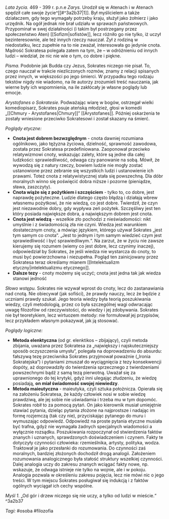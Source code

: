 _Lata życia._ 469 - 399 r. p.n.e
_Zarys._ Urodził się w Atenach i w Atenach spędził całe swoje życie^[[#^3a2b37|1]]. Był myślicielem a także działaczem, gdy tego wymagały potrzeby kraju, służył jako żołnierz i jako urzędnik. Na ogół jednak nie brał udziału w sprawach państwowych. Przypominał w swej działalności (i takim był postrzegany przez społeczeństwo Aten) [[Sofizm|sofistów]], lecz różniło go nie tylko, iż uczył bezinteresownie, ale też innych rzeczy nauczał. Żył z rodziną w niedostatku, lecz zupełnie na to nie zważał, interesowała go jedynie cnota. Mądrość Sokratesa polegała zatem na tym, że – w odróżnieniu od innych ludzi – wiedział, że nic nie wie o tym, co dobre i piękne.

_Pisma._ Podobnie jak Budda czy Jezus, Sokrates niczego nie pisał. To, czego nauczał w trakcie niezliczonych rozmów, znamy z relacji spisanych przez innych, w większości po jego śmierci. W przypadku tego rodzaju tekstów nigdy nie wiadomo, na ile autorzy zrozumieli treść nauczania, jak wierne były ich wspomnienia, na ile zakłócały je własne poglądy lub emocje.

_Arystofanes o Sokratesie._ Podważając wiarę w bogów, ostrzegał wielki komediopisarz, Sokrates psuje ateńską młodzież, głosi w komedii „[[Chmury - Arystofanes|Chmury]]” [[Arystofanes]]. Później oskarżenia te zostały wniesione przeciwko Sokratesowi i został skazany na śmierć.

_Poglądy etyczne:_ 
-  **Cnota jest dobrem bezwzględnym** - cnota dawniej rozumiana ogólnikowo, jako tężyzna życiowa, dzielność, sprawność zawodowa, została przez  Sokratesa przedefiniowana. Zaoponował przeciwko relatywizmowi cnoty, wskazując zalety, które są jedne dla całej ludzkości: sprawiedliwość, odwaga czy panowanie na sobą. Mówił, że wywodzą się z natury rzeczy, bowiem ludzie nie mogły zostać ustanowione przez zebranie się wszystkich ludzi i ustanowienie ich prawami. Toteż cnota z relatywistycznej stała się powszechną. Dla dóbr moralnych winno się poświęcić dobra niższe  i pozorne (pieniądze, sława, zaszczyty). 
- **Cnota wiąże się z pożytkiem i szczęściem** - tylko to, co dobre, jest naprawdę pożyteczne. Ludzie dlatego często błądzą i działają wbrew własnemu pożytkowi, że nie wiedzą, co jest dobre. Twierdził, że czyn jest niezawodnie dobry, gdy wypływa zeń pożytek. Szczęśliwy jest ten który posiada największe dobra, a największym dobrem jest cnota.
- **Cnota jest wiedzą** - wszelkie zło pochodzi z nieświadomości: nikt umyślnie i z świadomością zła nie czyni. Wiedza jest warunkiem dostatecznym cnoty, a mówiąc językiem, którego używał Sokrates „jest tym samym co cnota“. „Jest to jednym i tym samym wiedzieć czym jest sprawiedliwość i być sprawiedliwym.“. Na zarzut, że w życiu nie zawsze kierujemy się rozumem (wiemy co jest dobre, lecz czynimy inaczej), odpowiedział by Sokrates, że jeśli wiedza nie wystarcza do cnoty, to musi być powierzchowna i niezupełna. Pogląd ten zainicjowany przez Sokratesa teraz określamy mianem [[Intelektualizm etyczny|intelektualizmu etycznego]].
- **Dalsze tezy** - cnoty możemy się uczyć; cnota jest jedna tak jak wiedza stanowi jedność

_Słowo wstępu._ Sokrates nie wzywał wprost do cnoty, lecz do zastanawiania nad cnotą. Nie obiecywał (jak sofiści), że prawdy nauczy, lecz że będzie z uczniami prawdy szukał. Jego teoria wiedzy była teorią poszukiwania wiedzy, czyli metodologią, przez co była szczególnej wagi odwracając uwagę filozofów od rzeczywistości, do wiedzy i jej zdobywania. Sokrates nie był teoretykiem, lecz wirtuozem metody: nie formułował jej przypisów, lecz przykładem własnym pokazywał, jak ją stosować. 

_Poglądy logiczne:_
- **Metoda elenktyczna** (od gr. elenktikos – zbijający), czyli metoda zbijania, uważana przez Sokratesa za „największy i najskuteczniejszy sposób oczyszczenia umysłu“, polegała na doprowadzeniu do absurdu: fałszywą tezę przeciwnika Sokrates przyjmował poważnie („Ironia Sokratejska“) i pytaniami zmuszał do wyciągnięcia z tezy konsekwencji dopóty, aż doprowadziły do twierdzenia sprzecznego z twierdzeniami powszechnymi bądź z samą tezą pierwotną. Uważał się za uprawnionego do tej krytyki, gdyż inni ulegając złudzeniu, że wiedzę posiadają, **on miał świadomość swojej niewiedzy**.
- **Metoda maieutyczna** - maieutyka, czyli sztuka położnicza. Opierała się na założeniu Sokratesa, że każdy człowiek nosi w sobie wiedzę prawdziwą, ale jej sobie nie uświadamia i trzeba mu w tym dopomóc.  Sokrates robił to za pomocą pytań. On jako kierownik musiał umiejętnie stawiać pytania, dzieląc pytania złożone na najprostsze i nadając im formę rozjemczą (tak czy nie), przyciskając pytanego do muru i wymuszając odpowiedź. Odpowiedź na proste pytania etyczne musiała być trafna, gdyż nie wymagała żadnych specjalnych wiadomości a wyłącznie rozsądku. Poszukiwania rozpoczynał od stwierdzenia faktów znanych i uznanych, sprawdzonych doświadczeniem i czynem. Fakty te dotyczyły czynności człowieka: rzemieślnika, artysty, polityka, wodza. Traktował je jako przesłanki do rozumowania. Do czynności zaś moralnych, bardziej złożonych dochodził drogą analogii. Założeniem rozumowania analogicznego była stałość struktury wszelkiej czynności. Dalej analogia uczy do zakresu znanych wciągać fakty nowe, np. wskazuje, że odwaga istnieje nie tylko na wojnie, ale i w pokoju. Analogia pozwala w określeniu zakresu pojęcia, lecz nie mówi nic o jego treści. W tym miejscu Sokrates posługiwał się indukcją i z faktów ogólnych wyciągał ich cechy wspólne.

_Myśl 1._ „Od gór i drzew niczego się nie uczy, a tylko od ludzi w mieście.“ ^3a2b37

_Tagi:_ #osoba #filozofia